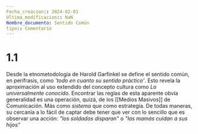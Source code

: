 ```yaml
---
Fecha_creacion:: 2024-02-01
Ultima_modificacion:: NaN
Nombre_documento: Sentido Común
tipo:: Comentario
---
```


# 1.1
 
Desde la etnometodología de Harold Garfinkel se define el sentido común, en perífrasis, como *'todo en cuanto su sentido práctico'*. Esto revela la  aproximación al uso extendido del concepto cultura como *Lo universalmente conocido*. Encontrar las reglas de esta aparente obvia generalidad es una operación, quizá, de los [[Medios Masivos]] de Comunicación. Más como *sistema* que como estrategia.  De todas maneras, su cercanía a lo fácil de captar debe tener que ver con lo sencillo que es observar una acción: *"los soldados disparan"* o *"las mamás cuidan a sus hijos"*
